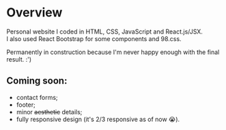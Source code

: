 # Overview

Personal website I coded in HTML, CSS, JavaScript and React.js/JSX. <br>
I also used React Bootstrap for some components and 98.css.

Permanently in construction because I'm never happy enough with the final result. :')



## Coming soon:
- contact forms;
- footer;
- minor ~~~~aesthetic~~~~ details;
- fully responsive design (it's 2/3 responsive as of now 😭).
